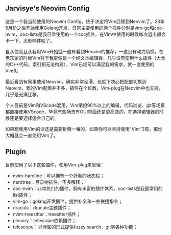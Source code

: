 ## Jarvisye's Neovim Config

这是一个我当前使用的Neovim Config，终于决定将Vim迁移到Neovim了。23年5月份之后开始使用Golang开发，日常主要使用的两个插件分别是vim-go和coc-nvim，coc-lists是我日常使用的一个coc插件，在Vim中使用的时候每次退出都会卡一下，太影响体验了。

自从使而且从我用Vim开始就一直有看到Neovim的推荐，一直没有动力切换，在老东家的时候Vim对于我更像是一个纯文本编辑器，几乎没有使用什么插件（大仓的C++代码，索引都无法构建），Vim已经可以满足我的需求，就一直使用的Vim8。

最近看到有同事使用Neovim，确实非常丝滑，也就下决心把配置切换到Neovim，我的Vim配置并不多，插件在个位数，Vim-plug在Neovim中也支持，几乎是无痛迁移。

个人目前是Vim和VScode混用，Vim承担90%以上的编辑，代码浏览、git等场景都直接使用VScode，毕竟有些场景有GUI界面还是更高效的，在选择编辑器的时候还是要选择适合自己的。

如果想使用Vim的话还是需要折腾一番的，如果你可以坚持使用"Vim"3周，那你大概就会一直使用Vim了。

## Plugin

目前使用了以下这些插件，使用Vim-plug来管理：

- nvim-hardline：可以拥有一个好看的状态栏；
- nerdtree：目录树插件，不多解释；
- coc-nvim：非常热门的插件，拥有丰富的插件体系，coc-lists是我最常用的list插件；
- vim-go：golang开发插件，提供补全和一些快捷指令；
- dracula：dracule主题插件；
- nvim-treesitter：treesitter插件；
- plenary：telescope依赖插件；
- telescope：以浮窗的形式提供fuzzy search、git等各种功能；
